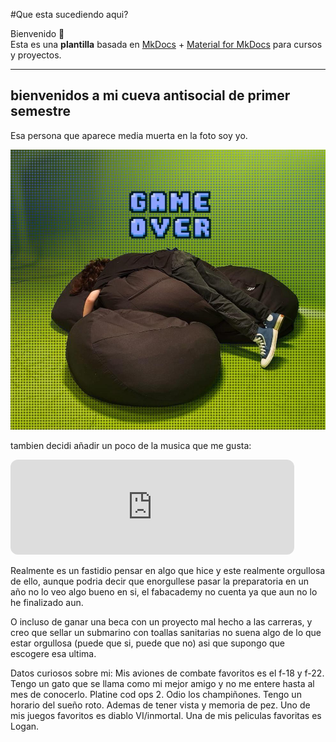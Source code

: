 #Que esta sucediendo aqui?

Bienvenido 👋  
Esta es una **plantilla** basada en [MkDocs](https://www.mkdocs.org/) + [Material for MkDocs](https://squidfunk.github.io/mkdocs-material/) para cursos y proyectos.

---

## bienvenidos a mi cueva antisocial de primer semestre


Esa persona que aparece media muerta en la foto soy yo.


<img src="../docs/recursos/imgs/yo.jpeg" alt="">


tambien decidi añadir un poco de la musica que me gusta:

<iframe data-testid="embed-iframe" style="border-radius:12px" src="https://open.spotify.com/embed/playlist/2Rj1m5zPa8UAmzFcJ3fPcw?utm_source=generator&theme=0" width="90%" height="152" frameBorder="0" allowfullscreen="" allow="autoplay; clipboard-write; encrypted-media; fullscreen; picture-in-picture" loading="lazy"></iframe>



Realmente es un fastidio pensar en algo que hice y este realmente orgullosa de ello, aunque podria decir que enorgullese pasar la preparatoria en un año no lo veo algo bueno en si, el fabacademy no cuenta ya que aun no lo he finalizado aun.

O incluso de ganar una beca con un proyecto mal hecho a las carreras, y creo que sellar un submarino con toallas sanitarias no suena algo de lo que estar orgullosa (puede que si, puede que no) asi que supongo que escogere esa ultima.



 Datos curiosos sobre mi:
 Mis aviones de combate favoritos es el f-18 y f-22.
 Tengo un gato que se llama como mi mejor amigo y no me entere hasta al mes de conocerlo.
 Platine cod ops 2.
 Odio los champiñones.
 Tengo un horario del sueño roto.
 Ademas de tener vista y memoria de pez.
 Uno de mis juegos favoritos es diablo VI/inmortal.
 Una de mis peliculas favoritas es Logan.


